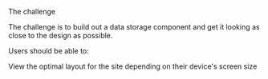 The challenge

The challenge is to build out a data storage component and get it looking as close to the design as possible.

Users should be able to:

View the optimal layout for the site depending on their device's screen size
